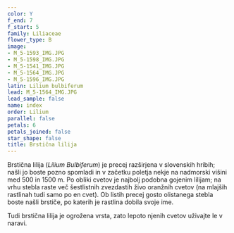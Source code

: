 ```yaml
---
color: Y
f_end: 7
f_start: 5
family: Liliaceae
flower_type: B
image:
- M_5-1593_IMG.JPG
- M_5-1598_IMG.JPG
- M_5-1541_IMG.JPG
- M_5-1564_IMG.JPG
- M_5-1596_IMG.JPG
latin: Lilium bulbiferum
lead: M_5-1564_IMG.JPG
lead_sample: false
name: index
order: Lilium
parallel: false
petals: 6
petals_joined: false
star_shape: false
title: Brstična lilija
---
```

Brstična lilija (*Lilium Bulbiferum*) je precej razširjena v slovenskih hribih; našli jo boste pozno spomladi in v začetku poletja nekje na nadmorski višini med 500 in 1500 m. Po obliki cvetov je najbolj podobna gojenim lilijam; na vrhu stebla raste več šestlistnih zvezdastih živo oranžnih cvetov (na mlajših rastlinah tudi samo po en cvet). Ob listih precej gosto olistanega stebla boste našli brstiče, po katerih je rastlina dobila svoje ime.

Tudi brstična lilija je ogrožena vrsta, zato lepoto njenih cvetov uživajte le v naravi.
